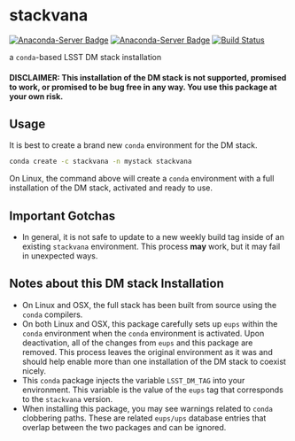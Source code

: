 # stackvana
[![Anaconda-Server Badge](https://anaconda.org/stackvana/stackvana/badges/version.svg)](https://anaconda.org/stackvana/stackvana) [![Anaconda-Server Badge](https://anaconda.org/stackvana/stackvana/badges/downloads.svg)](https://anaconda.org/stackvana/stackvana) [![Build Status](https://dev.azure.com/beckermr/beckermr%20conda%20channel/_apis/build/status/beckermr.stackvana?branchName=master)](https://dev.azure.com/beckermr/beckermr%20conda%20channel/_build/latest?definitionId=6&branchName=master)

a ``conda``-based LSST DM stack installation

#### DISCLAIMER: This installation of the DM stack is not supported, promised to work, or promised to be bug free in any way. You use this package at your own risk.

## Usage

It is best to create a brand new ``conda`` environment for the DM stack.

```bash
conda create -c stackvana -n mystack stackvana
```

On Linux, the command above will create a ``conda`` environment with a full installation of
the DM stack, activated and ready to use.

## Important Gotchas

- In general, it is not safe to update to a new weekly build tag inside of an
  existing `stackvana` environment. This process **may** work, but it may fail in
  unexpected ways.


## Notes about this DM stack Installation

- On Linux and OSX, the full stack has been built from source using the `conda` compilers.
- On both Linux and OSX, this package carefully sets up `eups` within the
  `conda` environment when the `conda` environment is activated. Upon deactivation,
  all of the changes from `eups` and this package are removed. This process leaves
  the original environment as it was and should help enable more than one installation
  of the DM stack to coexist nicely.
- This `conda` package injects the variable `LSST_DM_TAG` into your environment. This
  variable is the value of the `eups` tag that corresponds to the `stackvana`
  version.
- When installing this package, you may see warnings related to `conda` clobbering paths.
  These are related `eups/ups` database entries that overlap between the two packages and
  can be ignored.
